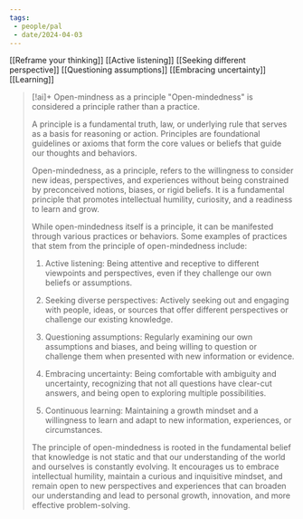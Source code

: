 ```yaml
---
tags:
 - people/pal
 - date/2024-04-03
---
```


[[Reframe your thinking]]
[[Active listening]]
[[Seeking different perspective]]
[[Questioning assumptions]]
[[Embracing uncertainty]]
[[Learning]]




> [!ai]+ Open-mindness as a principle
> "Open-mindedness" is considered a principle rather than a practice.
> 
> A principle is a fundamental truth, law, or underlying rule that serves as a basis for reasoning or action. Principles are foundational guidelines or axioms that form the core values or beliefs that guide our thoughts and behaviors.
> 
> Open-mindedness, as a principle, refers to the willingness to consider new ideas, perspectives, and experiences without being constrained by preconceived notions, biases, or rigid beliefs. It is a fundamental principle that promotes intellectual humility, curiosity, and a readiness to learn and grow.
> 
> While open-mindedness itself is a principle, it can be manifested through various practices or behaviors. Some examples of practices that stem from the principle of open-mindedness include:
> 
> 1. Active listening: Being attentive and receptive to different viewpoints and perspectives, even if they challenge our own beliefs or assumptions.
> 
> 2. Seeking diverse perspectives: Actively seeking out and engaging with people, ideas, or sources that offer different perspectives or challenge our existing knowledge.
> 
> 3. Questioning assumptions: Regularly examining our own assumptions and biases, and being willing to question or challenge them when presented with new information or evidence.
> 
> 4. Embracing uncertainty: Being comfortable with ambiguity and uncertainty, recognizing that not all questions have clear-cut answers, and being open to exploring multiple possibilities.
> 
> 5. Continuous learning: Maintaining a growth mindset and a willingness to learn and adapt to new information, experiences, or circumstances.
> 
> The principle of open-mindedness is rooted in the fundamental belief that knowledge is not static and that our understanding of the world and ourselves is constantly evolving. It encourages us to embrace intellectual humility, maintain a curious and inquisitive mindset, and remain open to new perspectives and experiences that can broaden our understanding and lead to personal growth, innovation, and more effective problem-solving.
